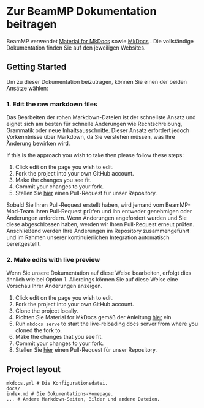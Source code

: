 # Zur BeamMP Dokumentation beitragen

BeamMP verwendet [Material for MkDocs](https://squidfunk.github.io/mkdocs-material) sowie [MkDocs](https://www.mkdocs.org) . Die vollständige Dokumentation finden Sie auf den jeweiligen Websites.

## Getting Started

Um zu dieser Dokumentation beizutragen, können Sie einen der beiden Ansätze wählen:

### 1. Edit the raw markdown files

Das Bearbeiten der rohen Markdown-Dateien ist der schnellste Ansatz und eignet sich am besten für schnelle Änderungen wie Rechtschreibung, Grammatik oder neue Inhaltsausschnitte. Dieser Ansatz erfordert jedoch Vorkenntnisse über Markdown, da Sie verstehen müssen, was Ihre Änderung bewirken wird.

If this is the approach you wish to take then please follow these steps:

1. Click edit on the page you wish to edit.
2. Fork the project into your own GitHub account.
3. Make the changes you see fit.
4. Commit your changes to your fork.
5. Stellen Sie [hier](https://github.com/BeamMP/Docs) einen Pull-Request für unser Repository.

Sobald Sie Ihren Pull-Request erstellt haben, wird jemand vom BeamMP-Mod-Team Ihren Pull-Request prüfen und ihn entweder genehmigen oder Änderungen anfordern. Wenn Änderungen angefordert wurden und Sie diese abgeschlossen haben, werden wir Ihren Pull-Request erneut prüfen. Anschließend werden Ihre Änderungen im Repository zusammengeführt und im Rahmen unserer kontinuierlichen Integration automatisch bereitgestellt.

### 2. Make edits with live preview

Wenn Sie unsere Dokumentation auf diese Weise bearbeiten, erfolgt dies ähnlich wie bei Option 1. Allerdings können Sie auf diese Weise eine Vorschau Ihrer Änderungen anzeigen.

1. Click edit on the page you wish to edit.
2. Fork the project into your own GitHub account.
3. Clone the project locally.
4. Richten Sie Material for MkDocs gemäß der Anleitung [hier](https://squidfunk.github.io/mkdocs-material/getting-started/) ein
5. Run `mkdocs serve` to start the live-reloading docs server from where you cloned the fork to.
6. Make the changes that you see fit.
7. Commit your changes to your fork.
8. Stellen Sie [hier](https://github.com/BeamMP/Docs) einen Pull-Request für unser Repository.

## Project layout

```
mkdocs.yml # Die Konfigurationsdatei.
docs/
index.md # Die Dokumentations-Homepage.
... # Andere Markdown-Seiten, Bilder und andere Dateien.
```
